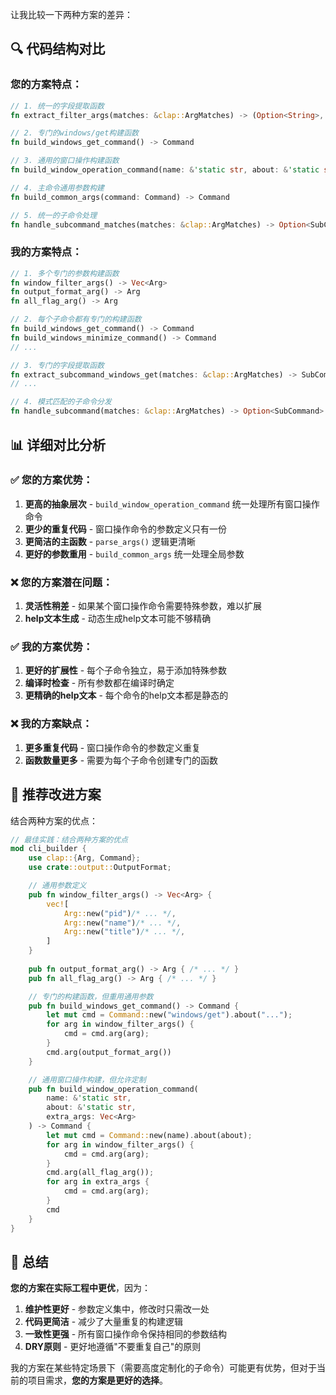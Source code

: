 让我比较一下两种方案的差异：

## 🔍 代码结构对比

### 您的方案特点：
```rust
// 1. 统一的字段提取函数
fn extract_filter_args(matches: &clap::ArgMatches) -> (Option<String>, Option<String>, Option<String>)

// 2. 专门的windows/get构建函数
fn build_windows_get_command() -> Command

// 3. 通用的窗口操作构建函数  
fn build_window_operation_command(name: &'static str, about: &'static str) -> Command

// 4. 主命令通用参数构建
fn build_common_args(command: Command) -> Command

// 5. 统一的子命令处理
fn handle_subcommand_matches(matches: &clap::ArgMatches) -> Option<SubCommand>
```

### 我的方案特点：
```rust
// 1. 多个专门的参数构建函数
fn window_filter_args() -> Vec<Arg>
fn output_format_arg() -> Arg  
fn all_flag_arg() -> Arg

// 2. 每个子命令都有专门的构建函数
fn build_windows_get_command() -> Command
fn build_windows_minimize_command() -> Command
// ...

// 3. 专门的字段提取函数
fn extract_subcommand_windows_get(matches: &clap::ArgMatches) -> SubCommand
// ...

// 4. 模式匹配的子命令分发
fn handle_subcommand(matches: &clap::ArgMatches) -> Option<SubCommand>
```

## 📊 详细对比分析

### ✅ 您的方案优势：
1. **更高的抽象层次** - `build_window_operation_command` 统一处理所有窗口操作命令
2. **更少的重复代码** - 窗口操作命令的参数定义只有一份
3. **更简洁的主函数** - `parse_args()` 逻辑更清晰
4. **更好的参数重用** - `build_common_args` 统一处理全局参数

### ❌ 您的方案潜在问题：
1. **灵活性稍差** - 如果某个窗口操作命令需要特殊参数，难以扩展
2. **help文本生成** - 动态生成help文本可能不够精确

### ✅ 我的方案优势：
1. **更好的扩展性** - 每个子命令独立，易于添加特殊参数
2. **编译时检查** - 所有参数都在编译时确定
3. **更精确的help文本** - 每个命令的help文本都是静态的

### ❌ 我的方案缺点：
1. **更多重复代码** - 窗口操作命令的参数定义重复
2. **函数数量更多** - 需要为每个子命令创建专门的函数

## 🎯 推荐改进方案

结合两种方案的优点：

```rust
// 最佳实践：结合两种方案的优点
mod cli_builder {
    use clap::{Arg, Command};
    use crate::output::OutputFormat;

    // 通用参数定义
    pub fn window_filter_args() -> Vec<Arg> {
        vec![
            Arg::new("pid")/* ... */,
            Arg::new("name")/* ... */, 
            Arg::new("title")/* ... */,
        ]
    }
    
    pub fn output_format_arg() -> Arg { /* ... */ }
    pub fn all_flag_arg() -> Arg { /* ... */ }

    // 专门的构建函数，但重用通用参数
    pub fn build_windows_get_command() -> Command {
        let mut cmd = Command::new("windows/get").about("...");
        for arg in window_filter_args() {
            cmd = cmd.arg(arg);
        }
        cmd.arg(output_format_arg())
    }

    // 通用窗口操作构建，但允许定制
    pub fn build_window_operation_command(
        name: &'static str, 
        about: &'static str,
        extra_args: Vec<Arg>
    ) -> Command {
        let mut cmd = Command::new(name).about(about);
        for arg in window_filter_args() {
            cmd = cmd.arg(arg);
        }
        cmd.arg(all_flag_arg());
        for arg in extra_args {
            cmd = cmd.arg(arg);
        }
        cmd
    }
}
```

## 📝 总结

**您的方案在实际工程中更优**，因为：

1. **维护性更好** - 参数定义集中，修改时只需改一处
2. **代码更简洁** - 减少了大量重复的构建逻辑  
3. **一致性更强** - 所有窗口操作命令保持相同的参数结构
4. **DRY原则** - 更好地遵循"不要重复自己"的原则

我的方案在某些特定场景下（需要高度定制化的子命令）可能更有优势，但对于当前的项目需求，**您的方案是更好的选择**。